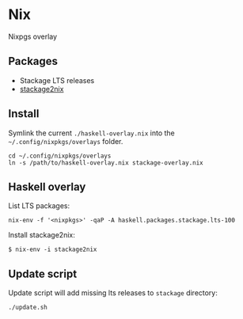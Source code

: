 # Nix

Nixpgs overlay

## Packages

- Stackage LTS releases
- [stackage2nix][]

## Install

Symlink the current `./haskell-overlay.nix` into the `~/.config/nixpkgs/overlays` folder.

```
cd ~/.config/nixpkgs/overlays
ln -s /path/to/haskell-overlay.nix stackage-overlay.nix
```

## Haskell overlay

List LTS packages:

```
nix-env -f '<nixpkgs>' -qaP -A haskell.packages.stackage.lts-100
```

Install stackage2nix:

```
$ nix-env -i stackage2nix
```

## Update script

Update script will add missing lts releases to `stackage` directory:

```
./update.sh
```

[stackage2nix]: https://github.com/typeable/stackage2nix
